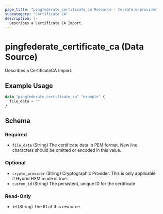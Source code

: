 ```yaml
---
page_title: "pingfederate_certificate_ca Resource - terraform-provider-pingfederate"
subcategory: "Certificate CA"
description: |-
  Describes a Certificate CA Import.
---
```


# pingfederate_certificate_ca (Data Source)

Describes a CertificateCA Import.

## Example Usage

```terraform
data "pingfederate_certificate_ca" "example" {
  file_data = ""
}
```

<!-- schema generated by tfplugindocs -->
## Schema

### Required

- `file_data` (String) The certificate data in PEM format. New line characters should be omitted or encoded in this value.

### Optional

- `crypto_provider` (String) Cryptographic Provider. This is only applicable if Hybrid HSM mode is true.
- `custom_id` (String) The persistent, unique ID for the certificate

### Read-Only

- `id` (String) The ID of this resource.
